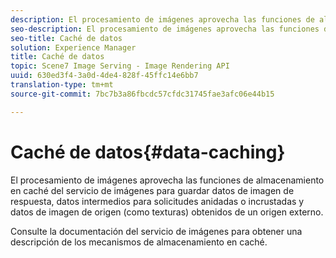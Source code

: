 ```yaml
---
description: El procesamiento de imágenes aprovecha las funciones de almacenamiento en caché del servicio de imágenes para guardar datos de imagen de respuesta, datos intermedios para solicitudes anidadas o incrustadas y datos de imagen de origen (como texturas) obtenidos de un origen externo.
seo-description: El procesamiento de imágenes aprovecha las funciones de almacenamiento en caché del servicio de imágenes para guardar datos de imagen de respuesta, datos intermedios para solicitudes anidadas o incrustadas y datos de imagen de origen (como texturas) obtenidos de un origen externo.
seo-title: Caché de datos
solution: Experience Manager
title: Caché de datos
topic: Scene7 Image Serving - Image Rendering API
uuid: 630ed3f4-3a0d-4de4-828f-45ffc14e6bb7
translation-type: tm+mt
source-git-commit: 7bc7b3a86fbcdc57cfdc31745fae3afc06e44b15

---
```



# Caché de datos{#data-caching}

El procesamiento de imágenes aprovecha las funciones de almacenamiento en caché del servicio de imágenes para guardar datos de imagen de respuesta, datos intermedios para solicitudes anidadas o incrustadas y datos de imagen de origen (como texturas) obtenidos de un origen externo.

Consulte la documentación del servicio de imágenes para obtener una descripción de los mecanismos de almacenamiento en caché.
